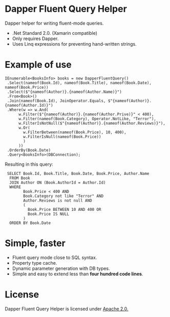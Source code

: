 # Dapper Fluent Query Helper
Dapper helper for writing fluent-mode queries.

 - .Net Standard 2.0. (Xamarin compatible)
 - Only requires Dapper.
 - Uses Linq expressions for preventing hand-written strings.

# Example of use
```
IEnumerable<BooksInfo> books = new DapperFluentQuery()
 .Select(nameof(Book.Id), nameof(Book.Title), nameof(Book.Date), nameof(Book.Price))
 .Select($"{nameof(Author)}.{nameof(Author.Name)}")
 .From<Book>()
 .Join(nameof(Book.Id), JoinOperator.Equals, $"{nameof(Author)}.{nameof(Author.Id)}")
 .Where(w => w.And(
      w.Filter($"{nameof(Author)}.{nameof(Author.Prive)}" < 400),
      w.Filter(nameof(Book.Category), Operator.NotLike, "Terror"),
      w.FilterIsNotNull($"{nameof(Author)}.{nameof(Author.Reviews)}"),
      w.Or(
        w.FilterBetween(nameof(Book.Price), 10, 400),
        w.FilterIsNull(nameof(Book.Price))
        )
      ))
 .OrderBy(Book.Date)
 .Query<BooksInfo>(DBConnection);
```
Resulting in this query:
```
 SELECT Book.Id, Book.Title, Book.Date, Book.Price, Author.Name
  FROM Book
  JOIN Author ON (Book.AuthorId = Author.Id)
  WHERE 
        Book.Price < 400 AND 
        Book.Category not like "Terror" AND 
        Author.Reviews is not null AND
        (
          Book.Price BETWEEN 10 AND 400 OR
          Book.Price IS NULL
        )
  ORDER BY Book.Date
```


# Simple, faster

- Fluent query mode close to SQL syntax.
- Property type cache.
- Dynamic parameter generation with DB types.
- Simple and easy to extend less than **four hundred code lines**.

# License

Dapper Fluent Query Helper is licensed under [Apache 2.0.](https://github.com/jiman14/DapperFluentQueryHelper/blob/main/LICENSE "Apache 2.0 License")
